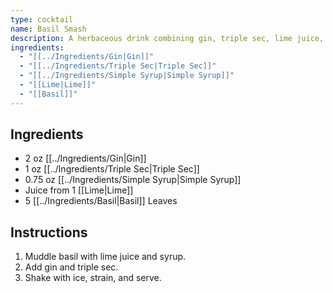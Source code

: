 ```yaml
---
type: cocktail
name: Basil Smash
description: A herbaceous drink combining gin, triple sec, lime juice, and fresh basil leaves.
ingredients:
  - "[[../Ingredients/Gin|Gin]]"
  - "[[../Ingredients/Triple Sec|Triple Sec]]"
  - "[[../Ingredients/Simple Syrup|Simple Syrup]]"
  - "[[Lime|Lime]]"
  - "[[Basil]]"
---
```


## Ingredients
- 2 oz [[../Ingredients/Gin|Gin]]
- 1 oz [[../Ingredients/Triple Sec|Triple Sec]]
- 0.75 oz [[../Ingredients/Simple Syrup|Simple Syrup]]
- Juice from 1 [[Lime|Lime]]
- 5 [[../Ingredients/Basil|Basil]] Leaves

## Instructions
1. Muddle basil with lime juice and syrup.
2. Add gin and triple sec.
3. Shake with ice, strain, and serve.
